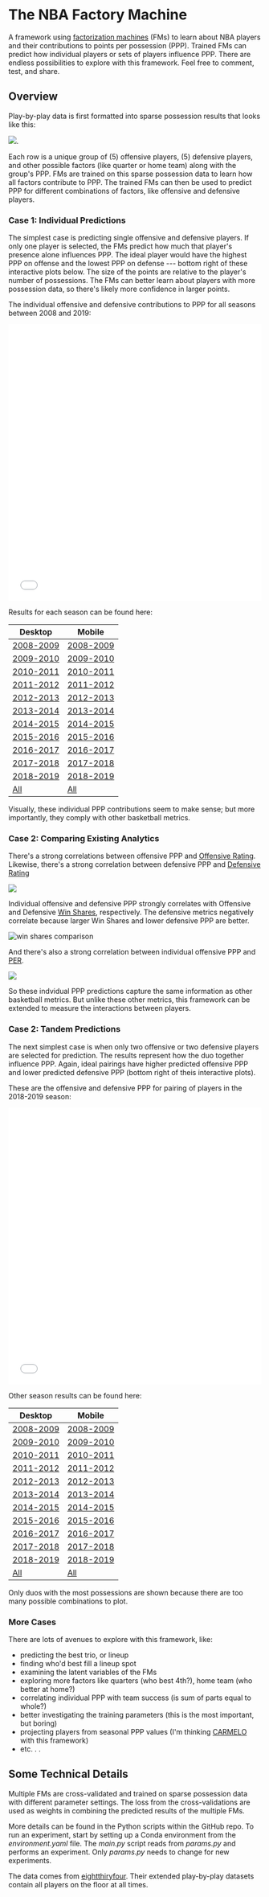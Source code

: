 # The NBA Factory Machine

A framework using [factorization machines](https://www.csie.ntu.edu.tw/~b97053/paper/Rendle2010FM.pdf) (FMs) to learn about NBA players and their contributions to points per possession (PPP). Trained FMs can predict how individual players or sets of players influence PPP. There are endless possibilities to explore with this framework. Feel free to comment, test, and share.  

## Overview

Play-by-play data is first formatted into sparse possession results that looks like this:

![](imgs/sparse_regression.png).

Each row is a unique group of (5) offensive players, (5) defensive players, and other possible factors (like quarter or home team) along with the group's PPP. FMs are trained on this sparse possession data to learn how all factors contribute to PPP. The trained FMs can then be used to predict PPP for different combinations of factors, like offensive and defensive players. 

### Case 1: Individual Predictions
 
The simplest case is predicting single offensive and defensive players. If only one player is selected, the FMs predict how much that player's presence alone influences PPP. The ideal player would have the highest PPP on offense and the lowest PPP on defense --- bottom right of these interactive plots below. The size of the points are relative to the player's number of possessions. The FMs can better learn about players with more possession data, so there's likely more confidence in larger points.  

The individual offensive and defensive contributions to PPP for all seasons between 2008 and 2019:

<iframe src="imgs/player_ppp_2008-2019.html"
    width="100%"
    height="550"
    scrolling="no"
    seamless="seamless"
    frameborder="0">
</iframe>  


Results for each season can be found here:

|   Desktop                                   |   Mobile                                           |
|  --------                                   |  --------                                          |
| [2008-2009](imgs/player_ppp_2008-2009.html) | [2008-2009](imgs/player_ppp_2008-2009_mobile.html) |
| [2009-2010](imgs/player_ppp_2009-2010.html) | [2009-2010](imgs/player_ppp_2009-2010_mobile.html) |
| [2010-2011](imgs/player_ppp_2010-2011.html) | [2010-2011](imgs/player_ppp_2010-2011_mobile.html) |
| [2011-2012](imgs/player_ppp_2011-2012.html) | [2011-2012](imgs/player_ppp_2011-2012_mobile.html) |
| [2012-2013](imgs/player_ppp_2012-2013.html) | [2012-2013](imgs/player_ppp_2012-2013_mobile.html) |
| [2013-2014](imgs/player_ppp_2013-2014.html) | [2013-2014](imgs/player_ppp_2013-2014_mobile.html) |
| [2014-2015](imgs/player_ppp_2014-2015.html) | [2014-2015](imgs/player_ppp_2014-2015_mobile.html) |
| [2015-2016](imgs/player_ppp_2015-2016.html) | [2015-2016](imgs/player_ppp_2015-2016_mobile.html) |
| [2016-2017](imgs/player_ppp_2016-2017.html) | [2016-2017](imgs/player_ppp_2016-2017_mobile.html) |
| [2017-2018](imgs/player_ppp_2017-2018.html) | [2017-2018](imgs/player_ppp_2017-2018_mobile.html) |
| [2018-2019](imgs/player_ppp_2018-2019.html) | [2018-2019](imgs/player_ppp_2018-2019_mobile.html) |
| [All](imgs/player_ppp_2008-2019.html)       | [All](imgs/player_ppp_2008-2019_mobile.html)       |


Visually, these individual PPP contributions seem to make sense; but more importantly, they comply with other basketball metrics. 

### Case 2: Comparing Existing Analytics

There's a strong correlations between offensive PPP and [Offensive Rating](https://en.wikipedia.org/wiki/Offensive_rating). Likewise, there's a strong correlation between defensive PPP and [Defensive Rating](https://en.wikipedia.org/wiki/Defensive_rating)

![](imgs/compare_ppp_rtg_2019.png)

Individual offensive and defensive PPP strongly correlates with Offensive and Defensive [Win Shares](https://en.wikipedia.org/wiki/Win_Shares), respectively. The defensive metrics negatively correlate because larger Win Shares and lower defensive PPP are better.

![win shares comparison](imgs/compare_ppp_ws_2019.png)

And there's also a strong correlation between individual offensive PPP and [PER](https://en.wikipedia.org/wiki/Player_efficiency_rating).  

![](imgs/compare_ppp_per_2019.png)

So these indvidual PPP predictions capture the same information as other basketball metrics. But unlike these other metrics, this framework can be extended to measure the interactions between players.

### Case 2: Tandem Predictions

The next simplest case is when only two offensive or two defensive players are selected for prediction. The results represent how the duo together influence PPP. Again, ideal pairings have higher predicted offensive PPP and lower predicted defensive PPP (bottom right of theis interactive plots).

These are the offensive and defensive PPP for pairing of players in the 2018-2019 season:

<iframe src="imgs/tandem_ppp_2018-2019.html"
    width="100%"
    height="550"
    scrolling="no"
    seamless="seamless"
    frameborder="0">
</iframe>


Other season results can be found here:

|   Desktop                                   |   Mobile                                           |
|  --------                                   |  --------                                          |
| [2008-2009](imgs/tandem_ppp_2008-2009.html) | [2008-2009](imgs/tandem_ppp_2008-2009_mobile.html) |
| [2009-2010](imgs/tandem_ppp_2009-2010.html) | [2009-2010](imgs/tandem_ppp_2009-2010_mobile.html) |
| [2010-2011](imgs/tandem_ppp_2010-2011.html) | [2010-2011](imgs/tandem_ppp_2010-2011_mobile.html) |
| [2011-2012](imgs/tandem_ppp_2011-2012.html) | [2011-2012](imgs/tandem_ppp_2011-2012_mobile.html) |
| [2012-2013](imgs/tandem_ppp_2012-2013.html) | [2012-2013](imgs/tandem_ppp_2012-2013_mobile.html) |
| [2013-2014](imgs/tandem_ppp_2013-2014.html) | [2013-2014](imgs/tandem_ppp_2013-2014_mobile.html) |
| [2014-2015](imgs/tandem_ppp_2014-2015.html) | [2014-2015](imgs/tandem_ppp_2014-2015_mobile.html) |
| [2015-2016](imgs/tandem_ppp_2015-2016.html) | [2015-2016](imgs/tandem_ppp_2015-2016_mobile.html) |
| [2016-2017](imgs/tandem_ppp_2016-2017.html) | [2016-2017](imgs/tandem_ppp_2016-2017_mobile.html) |
| [2017-2018](imgs/tandem_ppp_2017-2018.html) | [2017-2018](imgs/tandem_ppp_2017-2018_mobile.html) |
| [2018-2019](imgs/tandem_ppp_2018-2019.html) | [2018-2019](imgs/tandem_ppp_2018-2019_mobile.html) |
| [All](imgs/tandem_ppp_2008-2019.html)       | [All](imgs/tandem_ppp_2008-2019_mobile.html)       |


Only duos with the most possessions are shown because there are too many possible combinations to plot. 

### More Cases

There are lots of avenues to explore with this framework, like: 
- predicting the best trio, or lineup 
- finding who'd best fill a lineup spot 
- examining the latent variables of the FMs 
- exploring more factors like quarters (who best 4th?), home team (who better at home?)
- correlating individual PPP with team success (is sum of parts equal to whole?)
- better investigating the training parameters (this is the most important, but boring)
- projecting players from seasonal PPP values (I'm thinking [CARMELO](https://projects.fivethirtyeight.com/carmelo/) with this framework)  
- etc. . .

## Some Technical Details   

Multiple FMs are cross-validated and trained on sparse possession data with different parameter settings. The loss from the cross-validations are used as weights in combining the predicted results of the multiple FMs. 

More details can be found in the Python scripts within the GitHub repo. To run an experiment, start by setting up a Conda environment from the *environment.yaml* file. The *main.py* script reads from *params.py* and performs an experiment. Only *params.py* needs to change for new experiments. 

The data comes from [eightthiryfour](https://eightthirtyfour.com/). Their extended play-by-play datasets contain all players on the floor at all times. 

